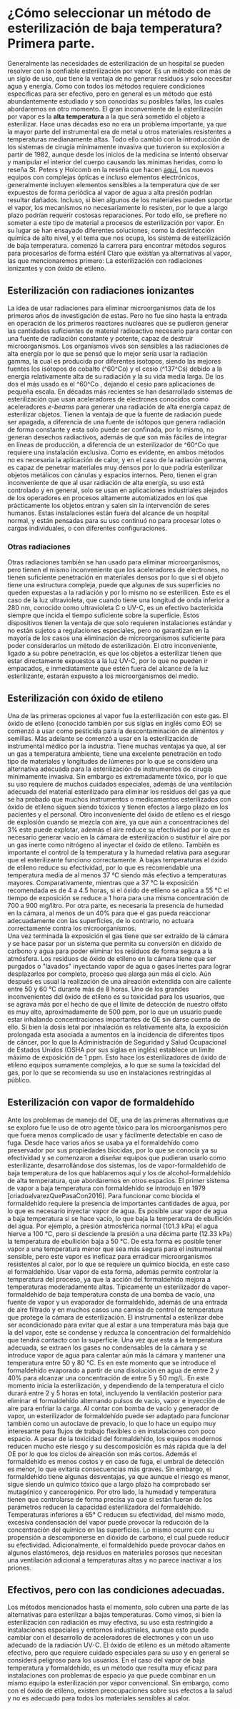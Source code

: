 # ¿Cómo seleccionar un método de esterilización de baja temperatura? Primera parte.

Generalmente las necesidades de esterilización de un hospital se pueden resolver con la confiable esterilización por vapor. Es un método con más de un siglo de uso, que tiene la ventaja de no generar residuos y solo necesitar agua y energía. Como con todos los métodos requiere condiciones especificas para ser efectivo, pero en general es un método que está abundantemente estudiado y son conocidas su posibles fallas, las cuales abordaremos en otro momento.
El gran inconveniente de la esterilización por vapor es la **alta temperatura** a la que será sometido el objeto a esterilizar. Hace unas décadas eso no era un problema importante, ya que la mayor parte del instrumental era de metal u otros materiales resistentes a temperaturas medianamente altas. Todo ello cambió con la introducción de los sistemas de cirugía mínimamente invasiva que tuvieron su explosión a partir de 1982, aunque desde los inicios de la medicina se intentó observar y manipular el interior del cuerpo causando las mínimas heridas, como lo reseña St. Peters y Holcomb en la reseña que hacen [aquí.](https://www.researchgate.net/publication/290163874_History_of_minimally_invasive_surgery)
Los nuevos equipos con complejas ópticas e incluso elementos electrónicos, generalmente incluyen elementos sensibles a la temperatura que de ser expuestos de forma periódica al vapor de agua a alta presión podrían resultar dañados. Incluso, si bien algunos de los materiales pueden soportar el vapor, los mecanismos no necesariamente lo resisten, por lo que a largo plazo podrían requerir costosas reparaciones. Por todo ello, se prefiere no someter a este tipo de material a procesos de esterilización por vapor. En su lugar se han ensayado diferentes soluciones, como la desinfección química de alto nivel,  y el tema que nos ocupa, los sistema de esterilización de baja temperatura. comenzó la carrera para encontrar métodos seguros para procesarlos de forma estéril
Claro que existían ya alternativas al vapor, las que mencionaremos primero: La esterilización con radiaciones ionizantes y con óxido de etileno.

## Esterilización con radiaciones ionizantes

La idea de usar radiaciones para eliminar microorganismos data de los primeros años de investigación de estas. Pero no fue sino hasta la entrada en operación de los primeros reactores nucleares que se pudieron generar las cantidades suficientes de material radioactivo necesario para contar con una fuente de radiación constante y potente, capaz de destruir microorganismos. Los organismos  vivos son sensibles a las radiaciones de alta energía por lo que se pensó que lo mejor sería usar la radiación gamma, la cual es producida por diferentes isotopos, siendo las mejores fuentes los isótopos de cobalto (^60^Co) y el cesio (^137^Cs)  debido a la energía relativamente alta de su radiación y la su vida media larga. De los dos el más usado es el ^60^Co , dejando el cesio para aplicaciones de pequeña escala. En décadas más recientes se han desarrollado sistemas de esterilización que usan aceleradores de electrones conocidos como aceleradores *e-beams* para generar una radiación de alta energía capaz de esterilizar objetos. Tienen la ventaja de que la fuente de radiación puede ser apagada, a diferencia de una fuente de isótopos que genera radiación de forma constante y esta solo puede ser confinada, por lo mismo, no generan desechos radiactivos, además de que son más fáciles de integrar en líneas de producción, a diferencia de un esterilizador de ^60^Co que requiere una instalación exclusiva. 
Como es evidente, en ambos métodos no es necesaria la aplicación de calor, y en el caso de la radiación gamma, es capaz de penetrar materiales muy densos por lo que podría esterilizar objetos metálicos con cánulas y espacios internos. Pero, tienen el gran inconveniente de que al usar radiación de alta energía, su uso está controlado y en general, solo se usan en aplicaciones industriales alejados de los operadores en procesos altamente automatizados en los que prácticamente los objetos entran y salen sin la intervención de seres humanos. Estas instalaciones están fuera del alcance de un hospital normal, y están pensadas para su uso continuó no para procesar lotes o cargas individuales, o con diferentes configuraciones.

### Otras radiaciones

Otras radiaciones también se han usado para eliminar microorganismos, pero tienen el mismo inconveniente que los aceleradores de electrones, no tienen suficiente penetración en materiales densos por lo que si el objeto tiene una estructura compleja, puede que algunas de sus superficies no queden expuestas a la radiación y por lo mismo no se esterilicen. Este es el caso de la luz ultravioleta, que cuando tiene una longitud de onda inferior a 280 nm, conocido como ultravioleta C o UV-C, es un efectivo bactericida siempre que incida el tiempo suficiente sobre la superficie. Estos dispositivos tienen la ventaja de que solo requieren instalaciones estándar y no están sujetos a regulaciones especiales, pero no garantizan en la mayoría de los casos una eliminación de microorganismos suficiente para poder considerarlos un método de esterilización. El otro inconveniente, ligado a su pobre penetración, es que los objetos a esterilizar tienen que estar directamente expuestos a la luz UV-C, por lo que no pueden ir empacados, e inmediatamente que estén fuera del alcance de la luz esterilizante, estarán expuesto a los microorganismos del medio.

## Esterilización con óxido de etileno

Una de las primeras opciones al vapor fue la esterilización con este gas. El óxido de etileno (conocido también por sus siglas en inglés como EO) se comenzó a usar como pesticida para la descontaminación de alimentos y semillas. Más adelante se comenzó a usar en la esterilización de instrumental médico por la industria. Tiene muchas ventajas ya que, al ser un gas a temperatura ambiente, tiene una excelente penetración en todo tipo de materiales y longitudes de lúmenes por lo que se considero una alternativa adecuada para la esterilización de instrumentos de cirugía mínimamente invasiva. Sin embargo es extremadamente tóxico, por lo que su uso requiere de muchos cuidados especiales, además de una ventilación adecuada del material esterilizado para eliminar los residuos del gas ya que se ha probado que muchos instrumentos o medicamentos esterilizados con óxido de etileno siguen siendo tóxicos y tienen efectos a largo plazo en los pacientes y el personal. Otro inconveniente del óxido de etileno es el riesgo de explosión cuando se mezcla con aire, ya que aún a concentraciones del 3% este puede explotar, además el aire reduce su efectividad por lo que es necesario generar vacío en la cámara de esterilización o sustituir el aire por un gas inerte como nitrógeno al inyectar el óxido de etileno. 
También es importante el control de la temperatura y la humedad relativa para asegurar que el esterilizante funciono correctamente. A bajas temperaturas el óxido de etileno reduce su efectividad, por lo que es recomendable una temperatura media de al menos 37 °C siendo más efectivo a temperaturas mayores. Comparativamente, mientras que a 37 °C la exposición recomendada es de 4 a 4.5 horas, si el óxido de etileno se aplica a 55 °C el tiempo de exposición se reduce a 1 hora para una misma concentración de 700 a 900 mg/litro. Por otra parte, es necesaria la presencia de humedad en la cámara, al menos de un 40% para que el gas pueda reaccionar adecuadamente con las superficies, de lo contrario, no actuara correctamente contra los microorganismos.    
Una vez terminada la exposición el gas tiene que ser extraído de la cámara y se hace pasar por un sistema que permita su conversión en dióxido de carbono y agua para poder eliminar los residuos de forma segura a la atmósfera. Los residuos de óxido de etileno en la cámara tiene que ser purgados o "lavados" inyectando vapor de agua o gases inertes para lograr desplazarlos por completo, proceso que alarga aún más el ciclo. Aún después es usual la realización de una aireación extendida con aire caliente entre 50 y 60 °C durante más de 8 horas. Uno de los grandes inconvenientes del óxido de etileno es su toxicidad para los usuarios, que se agrava más por el hecho de que el límite de detección de nuestro olfato es muy alto, aproximadamente de 500 ppm, por lo que un usuario puede estar inhalando concentraciones importantes de OE sin darse cuenta de ello. Si bien la dosis letal por inhalación es relativamente alta, la exposición prolongada esta asociada a aumentos en la incidencia de diferentes tipos de cáncer, por lo que la Administración de Seguridad y Salud Ocupacional de Estados Unidos (OSHA por sus siglas en inglés) establece un límite máximo de exposición de 1 ppm.
Esto hace los esterilizadores de óxido de etileno equipos sumamente complejos, a lo que se suma la toxicidad del gas, por lo que se recomienda su uso en instalaciones restringidas al público. 

## Esterilización con vapor de formaldehído
Ante los problemas de manejo del OE, una de las primeras alternativas que se exploro fue le uso de otro agente tóxico para los microorganismos pero que fuera menos complicado de usar y fácilmente detectable en caso de fuga. Desde hace varios años se usaba ya el formaldehído como preservador por sus propiedades biocidas, por lo que se conocía ya su efectividad y se comenzaron a diseñar equipos que pudieran usarlo como esterilizante, desarrollándose dos sistemas, los de vapor-formaldehído de baja temperatura de los que hablaremos aquí y los de alcohol-formaldehído de alta temperatura, que abordaremos en otros espacios. El primer sistema de vapor a baja temperatura con formaldehído se introdujo en 1979 [criadoalvarezQuePasaCon2016].
Para funcionar como biocida el formaldehído requiere la presencia de importantes cantidades de agua, por lo que es necesario inyectar vapor de agua. Es posible usar vapor de agua a baja temperatura si se hace vacío, lo que baja la temperatura de ebullición del agua. Por ejemplo, a presión atmosférica normal (101.3 kPa) el agua hierve a 100 °C, pero si desciende la presión a una décima parte (12.33 kPa) la temperatura de ebullición baja a 50 °C. De esta forma es posible tener vapor a una temperatura menor que sea más segura para el instrumental sensible, pero este vapor es ineficaz para erradicar microorganismos resistentes al calor, por lo que se requiere un químico biocida, en este caso el formaldehído. Usar vapor de esta forma, además permite controlar la temperatura del proceso, ya que la acción del formaldehído mejora a temperaturas moderadamente altas. 
Típicamente un esterilizador de vapor-formaldehído de baja temperatura consta de una bomba de vacío, una fuente de vapor y un evaporador de formaldehído, además de una entrada de aire filtrado y en muchos casos una camisa de control de temperatura que protege la cámara de esterilización. El instrumental a esterilizar debe ser acondicionado para evitar que al estar a una temperatura más baja que la del vapor, este se condense y reduzca la concentración del formaldehído que tendrá contacto con la superficie. Una vez que esta a la temperatura adecuada, se extraen los gases no condensables de la cámara y se introduce vapor de agua para calentar aún más la cámara y mantener una temperatura entre 50 y 80 °C. Es en este momento que se introduce el formaldehído evaporado a partir de una disolución en agua de entre 2 y 40% para alcanzar una concentración de entre 5 y 50 mg/L. En este momento inicia la esterilización, y dependiendo de la temperatura el ciclo durará entre 2 y 5 horas en total, incluyendo la ventilación posterior para eliminar el formaldehído alternando pulsos de vacío, vapor e inyección de aire para enfriar la carga.
Al contar con bomba de vacío y generador de vapor, un esterilizador de formaldehído puede ser adaptado para funcionar también como un autoclave de prevacío, lo que lo hace un equipo muy interesante para flujos de trabajo flexibles o en instalaciones con poco espacio. A pesar de la toxicidad del formaldehído, los equipos modernos reducen mucho este riesgo y su descomposición es más rápida que la del OE por lo que los ciclos de aireación son más cortos. Además el formaldehído es menos costos y en caso de fuga, el umbral de detección es menor, lo que evitaría consecuencias más graves.
Sin embargo, el formaldehído tiene algunas desventajas, ya que aunque el riesgo es menor, sigue siendo un químico tóxico que a largo plazo ha comprobado ser mutagénico y cancerogénico. Por otro lado, la humedad y temperatura tienen que controlarse de forma precisa ya que si están fueran de los parámetros reducen la capacidad esterilizadora del formaldehído. Temperaturas inferiores a 65° C reducen su efectividad, del mismo modo, excesiva condensación del vapor puede provocar la reducción de la concentración del químico en las superficies. Lo mismo ocurre con su propensión a descomponerse en dióxido de carbono, el cual puede reducir su efectividad. Adicionalmente, el formaldehído puede provocar daños en algunos elastómeros, deja residuos en materiales porosos que necesitan una ventilación adicional a temperaturas altas y no parece inactivar a los priones. 

## Efectivos, pero con las condiciones adecuadas.
Los métodos mencionados hasta el momento, solo cubren una parte de las alternativas para esterilizar a bajas temperaturas. Como vimos, si bien la esterilización con radiación es muy efectiva, su uso esta restringido a instalaciones espaciales y entornos industriales, aunque esto puede cambiar con el desarrollo de aceleradores de electrones y con un uso adecuado de la radiación UV-C. El óxido de etileno es un método altamente efectivo, pero que requiere cuidado especiales para su uso y en general se considerá peligroso para los usuarios. En el caso del vapor de baja temperatura y formaldehído, es un método que resulta muy eficaz para instalaciones con problemas de espacio ya que puede combinar en un mismo equipo la esterilización por vapor convencional. Sin embargo, como con el óxido de etileno, existen preocupaciones sobre sus efectos a la salud y no es adecuado para todos los materiales sensibles al calor.
